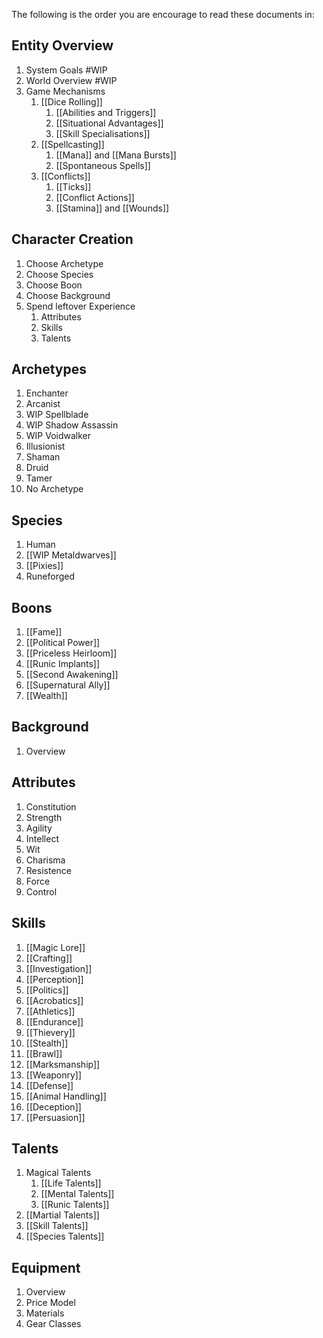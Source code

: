 The following is the order you are encourage to read these documents in:

## Entity Overview
1. System Goals #WIP
2. World Overview #WIP
3. Game Mechanisms
	1. [[Dice Rolling]]
		1. [[Abilities and Triggers]]
		2. [[Situational Advantages]]
		3. [[Skill Specialisations]]
	2. [[Spellcasting]]
		1. [[Mana]] and [[Mana Bursts]]
		2. [[Spontaneous Spells]]
	3. [[Conflicts]]
		1. [[Ticks]]
		2. [[Conflict Actions]]
		3. [[Stamina]] and [[Wounds]]
## Character Creation
1. Choose Archetype
2. Choose Species
3. Choose Boon
4. Choose Background
5. Spend leftover Experience
	1. Attributes
	2. Skills
	3. Talents
## Archetypes
1. Enchanter
2. Arcanist
3. WIP Spellblade
4. WIP Shadow Assassin
5. WIP Voidwalker
6. Illusionist
7. Shaman
8. Druid
9. Tamer
10. No Archetype
## Species
1. Human
2. [[WIP Metaldwarves]]
3. [[Pixies]]
4. Runeforged
## Boons
1. [[Fame]]
2. [[Political Power]]
3. [[Priceless Heirloom]]
4. [[Runic Implants]]
5. [[Second Awakening]]
6. [[Supernatural Ally]]
7. [[Wealth]]
## Background
1. Overview
## Attributes
1. Constitution
2. Strength
3. Agility
4. Intellect
6. Wit
7. Charisma
8. Resistence
9. Force
10. Control
## Skills
1. [[Magic Lore]]
2. [[Crafting]]
3. [[Investigation]]
4. [[Perception]]
5. [[Politics]]
6. [[Acrobatics]]
7. [[Athletics]]
9. [[Endurance]]
10. [[Thievery]]
11. [[Stealth]]
12. [[Brawl]]
13. [[Marksmanship]]
14. [[Weaponry]]
15. [[Defense]]
16. [[Animal Handling]]
17. [[Deception]]
18. [[Persuasion]]
## Talents
1. Magical Talents
	1. [[Life Talents]]
	2. [[Mental Talents]]
	3. [[Runic Talents]]
2. [[Martial Talents]]
3. [[Skill Talents]]
4. [[Species Talents]]
## Equipment
1. Overview
2. Price Model 
3. Materials
4. Gear Classes